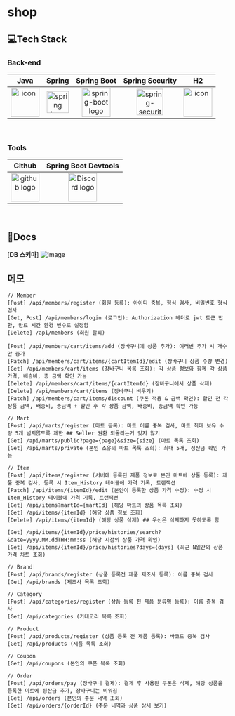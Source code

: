 # shop
## 💻Tech Stack
### Back-end
|   Java   |   Spring   |   Spring Boot   |   Spring Security   |   H2   |
| :----------------------------------------------------------: | :----------------------------------------------------------: | :----------------------------------------------------------: | :----------------------------------------------------------: | :----------------------------------------------------------: |
| <div style="display: flex; align-items: flex-start;"><img src="https://techstack-generator.vercel.app/java-icon.svg" alt="icon" width="65" height="65" /></div> | <img alt="spring logo" src="https://www.vectorlogo.zone/logos/springio/springio-icon.svg" height="50" width="50" > | <img alt="spring-boot logo" src="https://t1.daumcdn.net/cfile/tistory/27034D4F58E660F616" width="65" height="65" > |  <img alt="spring-security logo" width="60px" src="https://camo.githubusercontent.com/923e99a57f8a456fdade5f65b35ada254be277612ddc991afb702d8dfd880d4f/68747470733a2f2f63646e2e73696d706c6569636f6e732e6f72672f737072696e677365637572697479" width="85" height=auto > | <div style="display: flex; align-items: flex-start;"><img src="https://techstack-generator.vercel.app/mysql-icon.svg" alt="icon" width="65" height="65" /></div> |


</br>

### Tools
| Github | Spring Boot Devtools | 
| :--------: | :--------: |
| <img alt="github logo" src="https://techstack-generator.vercel.app/github-icon.svg" width="65" height="65"> | <img alt="Discord logo" src="https://assets-global.website-files.com/6257adef93867e50d84d30e2/62595384e89d1d54d704ece7_3437c10597c1526c3dbd98c737c2bcae.svg" height="65" width="65"> |


</br>

## 📃Docs

[**DB 스키마**]
![image](https://github.com/lsh4711/shop/assets/120231876/02d7d89a-f882-4392-a204-fa178b9ef1d9)

## 메모
```
// Member
[Post] /api/members/register (회원 등록): 아이디 중복, 형식 검사, 비밀번호 형식 검사
[Get, Post] /api/members/login (로그인): Authorization 헤더로 jwt 토큰 반환, 만료 시간 환경 변수로 설정함
[Delete] /api/members (회원 탈퇴)

[Post] /api/members/cart/items/add (장바구니에 상품 추가): 여러번 추가 시 개수만 증가
[Patch] /api/members/cart/items/{cartItemId}/edit (장바구니 상품 수량 변경)
[Get] /api/members/cart/items (장바구니 목록 조회): 각 상품 정보와 함께 각 상품 가격, 배송비, 총 금액 확인 가능
[Delete] /api/members/cart/items/{cartItemId} (장바구니에서 상품 삭제)
[Delete] /api/members/cart/items (장바구니 비우기)
[Patch] /api/members/cart/items/discount (쿠폰 적용 & 금액 확인): 할인 전 각 상품 금액, 배송비, 총금액 + 할인 후 각 상품 금액, 배송비, 총금액 확인 가능

// Mart
[Post] /api/marts/register (마트 등록): 마트 이름 중복 검사, 마트 최대 보유 수량 5개 넘지않도록 제한 ## Seller 권환 되돌리는거 잊지 않기
[Get] /api/marts/public?page={page}&size={size} (마트 목록 조회)
[Get] /api/marts/private (본인 소유의 마트 목록 조회): 최대 5개, 정산금 확인 가능

// Item
[Post] /api/items/register (서버에 등록된 제품 정보로 본인 마트에 상품 등록): 제품 중복 검사, 등록 시 Item_History 테이블에 가격 기록, 트랜잭션
[Patch] /api/items/{itemId}/edit (본인이 등록한 상품 가격 수정): 수정 시 Item_History 테이블에 가격 기록, 트랜잭션
[Get] /api/items?martId={martId} (해당 마트의 상품 목록 조회)
[Get] /api/items/{itemId} (해당 상품 정보 조회)
[Delete] /api/items/{itemId} (해당 상품 삭제) ## 우선은 삭제하지 못하도록 함

[Get] /api/items/{itemId}/price/histories/search?&date=yyyy.MM.ddTHH:mm:ss (해당 시점의 상품 가격 확인)
[Get] /api/items/{itemId}/price/histories?days={days} (최근 N일간의 상품 가격 차트 조회)

// Brand
[Post] /api/brands/register (상품 등록전 제품 제조사 등록): 이름 중복 검사
[Get] /api/brands (제조사 목록 조회)

// Category
[Post] /api/categories/register (상품 등록 전 제품 분류명 등록): 이름 중복 검사
[Get] /api/categories (카테고리 목록 조회)

// Product
[Post] /api/products/register (상품 등록 전 제품 등록): 바코드 중복 검사
[Get] /api/products (제품 목록 조회)

// Coupon
[Get] /api/coupons (본인의 쿠폰 목록 조회)

// Order
[Post] /api/orders/pay (장바구니 결제): 결제 후 사용된 쿠폰은 삭제, 해당 상품을 등록한 마트에 정산금 추가, 장바구니는 비워짐
[Get] /api/orders (본인의 주문 내역 조회)
[Get] /api/orders/{orderId} (주문 내역과 상품 상세 보기)
```
